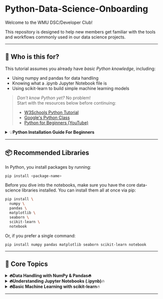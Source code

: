 # Python-Data-Science-Onboarding

Welcome to the WMU DSC/Developer Club!

This repository is designed to help new members get familiar with the tools and workflows commonly used in our data science projects.

---

## 🚀 Who is this for?

This tutorial assumes you already have *basic Python knowledge*, including:

- Using numpy and pandas for data handling  
- Knowing what a .ipynb Jupyter Notebook file is  
- Using scikit-learn to build simple machine learning models

> *Don't know Python yet?* No problem!  
> Start with the resources below before continuing:
>
> -  [W3Schools Python Tutorial](https://www.w3schools.com/python/)  
> -  [Google's Python Class](https://developers.google.com/edu/python)  
> -  [Python for Beginners (YouTube)](https://www.youtube.com/watch?v=K5KVEU3aaeQ&t=56s)

<details>
<summary> 💡<b>Python Installation Guide For Beginners</b></summary>

To follow along with the notebooks in this repository, you need Python installed on your machine.

### 🎥 How to Install Python
  
 [For macOS](https://www.youtube.com/watch?v=nhv82tvFfkM)  
 [For Windows](https://www.youtube.com/watch?v=YagM_FuPLQU)

> 📌 *Important*: During installation, make sure to check:  
>  *“Add Python to PATH”*

###  Verify Your Installation

After installing, open a terminal (or Command Prompt on Windows), and run:

```bash
python --version
pip --version
```

</details>

---

## 📦 Recommended Libraries

In Python, you install packages by running:
```bash
pip install <package-name>
```

Before you dive into the notebooks, make sure you have the core data-science libraries installed. You can install them all at once via pip:

```bash
pip install \
  numpy \
  pandas \
  matplotlib \
  seaborn \
  scikit-learn \
  notebook
```

Or, if you prefer a single command:
```
pip install numpy pandas matplotlib seaborn scikit-learn notebook
```

---

## 📘 Core Topics

<details>
<summary> <b>🔥Data Handling with NumPy & Pandas🔥</b></summary>
 Learn how to load, clean, and manipulate data using NumPy arrays and Pandas DataFrames.
  # Numpy & Pandas

## 🔍 Library Overview

Before we dive in, here's a quick intro to the two core libraries we’ll use:

###  NumPy
- **The fundamental package for numerical computing in Python.**
- **Key features:**
  - **Arrays:** Homogeneous, N-dimensional arrays (faster and more memory-efficient than Python lists)  
  - **Vectorized ops:** Element-wise arithmetic without explicit loops  
  - **Linear algebra & random:** Built-in support for matrix operations and pseudo-random number generation  

###  Pandas
- **A powerful data analysis and manipulation library built on top of NumPy.**  
- **Key features:**
  - **DataFrame:** 2D tabular data structure with labeled axes (rows & columns)  
  - **IO tools:** Read/write CSV, Excel, SQL, JSON, and more  
  - **Series:** 1D labeled array, great for time series and single-column tables  
  - **Grouping & aggregation:** Split-apply-combine workflows for summarizing data  



### 1. What  
> **What you will learn in this section.**  
> By the end of this notebook, you will be able to:  
> - Create and manipulate NumPy arrays of different shapes and dtypes  
> - Perform element-wise arithmetic and universal functions
> - Index, slice, and reshape arrays for efficient computation  

---

### 2. Why  
> **Why this topic matters.**  
> NumPy arrays are the foundation of nearly all scientific computing in Python.  
> They provide:  
> - **Speed:** Vectorized operations run much faster than Python loops  
> - **Memory efficiency:** Compact storage of homogeneous data  
> - **Interoperability:** A common data structure for libraries like Pandas, SciPy, and scikit-learn  

---

### 3. How  
> **How to do it.**  
> Follow these step-by-step examples:

```python
import numpy as np

# 1) Create arrays
a = np.array([1, 2, 3, 4])
b = np.arange(0, 10, 2)          # [0, 2, 4, 6, 8]
c = np.zeros((2, 3), dtype=int)  # 2×3 array of zeros

# 2) Element-wise arithmetic
sum_ab = a + b[:4]               # adds element by element
prod_ab = a * b[:4]              # multiplies element by element

# 3) Universal functions
sqrt_b = np.sqrt(b)              # square root of each element
exp_a  = np.exp(a)               # eᵃ for each element

# 4) Indexing & slicing
row = b[2:5]                     # slice subarray
c[0, :] = row                    # assign a row

# 5) Reshape & combine
d = np.linspace(0, 1, 6).reshape(2, 3)
stacked = np.vstack([c, d])      # vertical stack of two 2×3 arrays


```


 
 </details>

<details>
<summary> <b>🔥Understanding Jupyter Notebooks (.ipynb)</b>🔥</summary>
  What are text vs code cells, how to run them, and best practices for documenting your analysis.
  # 📝 Jupyter Notebook Quickstart Guide

This guide will introduce you to Jupyter Notebook—from “what it is” to how to install and use it locally or in the cloud—then walk you through basic operations, hands-on examples, Markdown usage, and sharing.

---

## 🔍 What Is Jupyter Notebook?

Jupyter Notebook is an interactive computing environment where you can combine live code, equations, visualizations, and narrative text in a single document (`.ipynb`). It’s widely used for data analysis, teaching, and rapid prototyping.

- **Key Features**  
  - Interactive code execution  
  - Rich text via Markdown (headings, lists, LaTeX)  
  - Inline data visualizations  
  - Easy sharing and reproducibility  

---

## ⚙️ Installation & Access

### 1. Install Locally

You’ll need Python installed first. Then:

```bash
# Install Jupyter Notebook via pip
pip install notebook
```
Or, if you use Conda:
```bash
conda install -c conda-forge notebook
```
After installation, launch the notebook server:
```bash
jupyter notebook
```
Your default browser will open at http://localhost:8888, showing the notebook dashboard.

### 2. Use JupyterLab (Optional)
For a more full-featured interface:

```bash
pip install jupyterlab
jupyter lab
```
### 3. Cloud / Web Options
Google Colab

1. Go to colab.research.google.com
2. Sign in with your Google account
3. Open or upload any .ipynb file


 
 </details>

<details>
<summary> <b>🔥Basic Machine Learning with scikit-learn</b>🔥</summary>
  Build your first regression and classification models, split data, and evaluate performance.</details>

---

